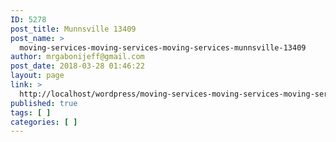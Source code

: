 ```yaml
---
ID: 5278
post_title: Munnsville 13409
post_name: >
  moving-services-moving-services-moving-services-munnsville-13409
author: mrgabonijeff@gmail.com
post_date: 2018-03-28 01:46:22
layout: page
link: >
  http://localhost/wordpress/moving-services-moving-services-moving-services-munnsville-13409/
published: true
tags: [ ]
categories: [ ]
---
```

